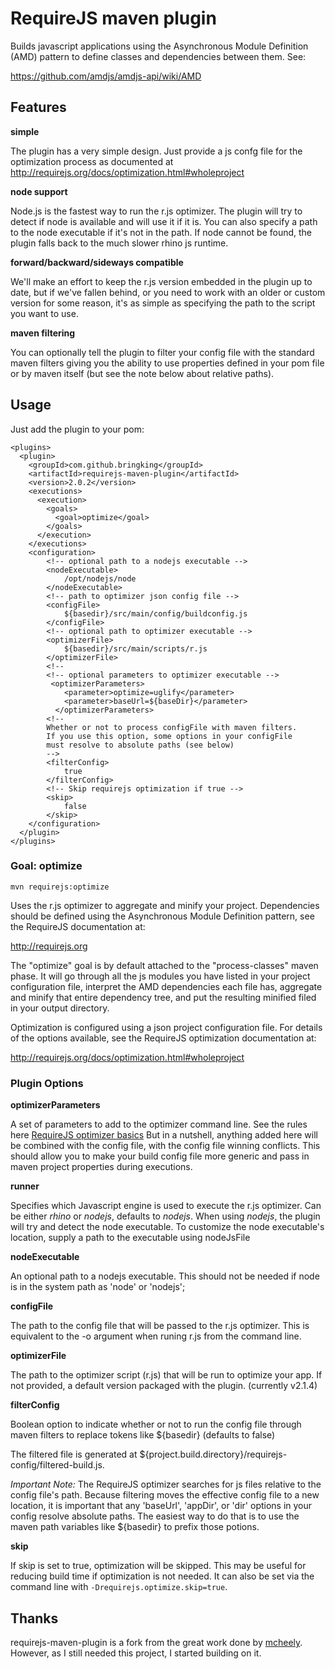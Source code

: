# RequireJS maven plugin

Builds javascript applications using the Asynchronous Module Definition (AMD)
pattern to define classes and dependencies between them. See:

https://github.com/amdjs/amdjs-api/wiki/AMD

## Features

**simple**

The plugin has a very simple design. Just provide a js confg file for the
optimization process as documented at http://requirejs.org/docs/optimization.html#wholeproject

**node support**

Node.js is the fastest way to run the r.js optimizer. The plugin will try to detect if node is
available and will use it if it is. You can also specify a path to the node executable if it's
not in the path. If node cannot be found, the plugin falls back to the much slower rhino js
runtime.

**forward/backward/sideways compatible**

We'll make an effort to keep the r.js version embedded in the plugin up to date, but if
we've fallen behind, or you need to work with an older or custom version for some reason, it's as
simple as specifying the path to the script you want to use.

**maven filtering**

You can optionally tell the plugin to filter your config file with the standard maven filters
giving you the ability to use properties defined in your pom file or by maven itself (but see
the note below about relative paths).

## Usage

Just add the plugin to your pom:

    <plugins>
      <plugin>
        <groupId>com.github.bringking</groupId>
        <artifactId>requirejs-maven-plugin</artifactId>
        <version>2.0.2</version>
        <executions>
          <execution>
            <goals>
              <goal>optimize</goal>
            </goals>
          </execution>
        </executions>
        <configuration>
            <!-- optional path to a nodejs executable -->
            <nodeExecutable>
                /opt/nodejs/node
            </nodeExecutable>
            <!-- path to optimizer json config file -->
            <configFile>
                ${basedir}/src/main/config/buildconfig.js
            </configFile>
            <!-- optional path to optimizer executable -->
            <optimizerFile>
                ${basedir}/src/main/scripts/r.js
            </optimizerFile>
            <!--
            <!-- optional parameters to optimizer executable -->
             <optimizerParameters>
                <parameter>optimize=uglify</parameter>
                <parameter>baseUrl=${baseDir}</parameter>
              </optimizerParameters>
            <!--
            Whether or not to process configFile with maven filters.
            If you use this option, some options in your configFile
            must resolve to absolute paths (see below)
            -->
            <filterConfig>
                true
            </filterConfig>
            <!-- Skip requirejs optimization if true -->
            <skip>
                false
            </skip>
        </configuration>
      </plugin>
    </plugins>

### Goal: optimize

```mvn requirejs:optimize```

Uses the r.js optimizer to aggregate and minify your project. Dependencies should be defined using
the Asynchronous Module Definition pattern, see the RequireJS documentation at:

http://requirejs.org

The "optimize" goal is by default attached to the "process-classes" maven phase. It will go through
all the js modules you have listed in your project configuration file, interpret the AMD dependencies
each file has, aggregate and minify that entire dependency tree, and put the resulting minified filed in
your output directory.

Optimization is configured using a json project configuration file. For details of the options available,
see the RequireJS optimization documentation at:

http://requirejs.org/docs/optimization.html#wholeproject

### Plugin Options

**optimizerParameters**

A set of parameters to add to the optimizer command line.  See the rules here
[RequireJS optimizer basics](http://requirejs.org/docs/optimization.html#basics) But in a nutshell,
anything added here will be combined with the config file, with the config file winning conflicts. This should allow
you to make your build config file more generic and pass in maven project properties during executions.

**runner**

Specifies which Javascript engine is used to execute the r.js optimizer. Can be either *rhino* or *nodejs*, defaults to *nodejs*.
When using *nodejs*, the plugin will try and detect the node executable. To customize the node executable's location, supply a path
to the executable using nodeJsFile

**nodeExecutable**

An optional path to a nodejs executable. This should not be needed if node is in the system path as 'node' or 'nodejs';

**configFile**

The path to the config file that will be passed to the r.js optimizer. This is equivalent to the -o argument when runing r.js from the command line.

**optimizerFile**

The path to the optimizer script (r.js) that will be run to optimize your app. If not provided, a default version packaged with the plugin. (currently v2.1.4)

**filterConfig**

Boolean option to indicate whether or not to run the config file through maven filters to replace tokens
like ${basedir} (defaults to false)

The filtered file is generated at ${project.build.directory}/requirejs-config/filtered-build.js.

*Important Note:* The RequireJS optimizer searches for js files relative to the config file's path. Because filtering
moves the effective config file to a new location, it is important that any 'baseUrl', 'appDir', or 'dir' options in
your config resolve absolute paths. The easiest way to do that is to use the maven path variables like ${basedir} to
prefix those potions.

**skip**

If skip is set to true, optimization will be skipped. This may be useful for reducing build time if optimization is not needed.
It can also be set via the command line with ```-Drequirejs.optimize.skip=true```.

## Thanks

requirejs-maven-plugin is a fork from the great work done by [mcheely](https://github.com/mcheely/requirejs-maven-plugin).
However, as I still needed this project, I started building on it.

